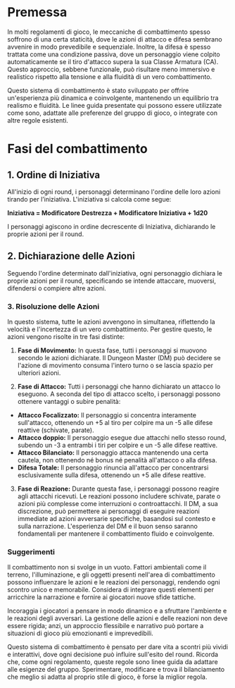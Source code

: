 # Premessa
In molti regolamenti di gioco, le meccaniche di combattimento spesso soffrono di una certa staticità, dove le azioni di attacco e difesa sembrano avvenire in modo prevedibile e sequenziale. Inoltre, la difesa è spesso trattata come una condizione passiva, dove un personaggio viene colpito automaticamente se il tiro d'attacco supera la sua Classe Armatura (CA). Questo approccio, sebbene funzionale, può risultare meno immersivo e realistico rispetto alla tensione e alla fluidità di un vero combattimento.

Questo sistema di combattimento è stato sviluppato per offrire un'esperienza più dinamica e coinvolgente, mantenendo un equilibrio tra realismo e fluidità. Le linee guida presentate qui possono essere utilizzate come sono, adattate alle preferenze del gruppo di gioco, o integrate con altre regole esistenti.

# Fasi del combattimento
## 1. Ordine di Iniziativa
All'inizio di ogni round, i personaggi determinano l'ordine delle loro azioni tirando per l’iniziativa. L'iniziativa si calcola come segue:

**Iniziativa = Modificatore Destrezza + Modificatore Iniziativa + 1d20**

I personaggi agiscono in ordine decrescente di Iniziativa, dichiarando le proprie azioni per il round.

## 2. Dichiarazione delle Azioni
Seguendo l'ordine determinato dall'iniziativa, ogni personaggio dichiara le proprie azioni per il round, specificando se intende attaccare, muoversi, difendersi o compiere altre azioni.

### 3. Risoluzione delle Azioni
In questo sistema, tutte le azioni avvengono in simultanea, riflettendo la velocità e l'incertezza di un vero combattimento. Per gestire questo, le azioni vengono risolte in tre fasi distinte:

1. **Fase di Movimento:** In questa fase, tutti i personaggi si muovono secondo le azioni dichiarate. Il Dungeon Master (DM) può decidere se l'azione di movimento consuma l'intero turno o se lascia spazio per ulteriori azioni.

2. **Fase di Attacco:** Tutti i personaggi che hanno dichiarato un attacco lo eseguono. A seconda del tipo di attacco scelto, i personaggi possono ottenere vantaggi o subire penalità:
  - **Attacco Focalizzato:** Il personaggio si concentra interamente sull'attacco, ottenendo un +5 al tiro per colpire ma un -5 alle difese reattive (schivate, parate).  
  - **Attacco doppio:** Il personaggio esegue due attacchi nello stesso round, subendo un -3 a entrambi i tiri per colpire e un -5 alle difese reattive.  
  - **Attacco Bilanciato:** Il personaggio attacca mantenendo una certa cautela, non ottenendo né bonus né penalità all'attacco o alla difesa.  
  - **Difesa Totale:** Il personaggio rinuncia all'attacco per concentrarsi esclusivamente sulla difesa, ottenendo un +5 alle difese reattive.

3. **Fase di Reazione:** Durante questa fase, i personaggi possono reagire agli attacchi ricevuti. Le reazioni possono includere schivate, parate o azioni più complesse come interruzioni o controattacchi. Il DM, a sua discrezione, può permettere ai personaggi di eseguire reazioni immediate ad azioni avversarie specifiche, basandosi sul contesto e sulla narrazione. L'esperienza del DM e il buon senso saranno fondamentali per mantenere il combattimento fluido e coinvolgente.  

### Suggerimenti
Il combattimento non si svolge in un vuoto. Fattori ambientali come il terreno, l'illuminazione, e gli oggetti presenti nell'area di combattimento possono influenzare le azioni e le reazioni dei personaggi, rendendo ogni scontro unico e memorabile. Considera di integrare questi elementi per arricchire la narrazione e fornire ai giocatori nuove sfide tattiche.

Incoraggia i giocatori a pensare in modo dinamico e a sfruttare l'ambiente e le reazioni degli avversari. La gestione delle azioni e delle reazioni non deve essere rigida; anzi, un approccio flessibile e narrativo può portare a situazioni di gioco più emozionanti e imprevedibili.

Questo sistema di combattimento è pensato per dare vita a scontri più vividi e interattivi, dove ogni decisione può influire sull'esito del round. Ricorda che, come ogni regolamento, queste regole sono linee guida da adattare alle esigenze del gruppo. Sperimentare, modificare e trova il bilanciamento che meglio si adatta al proprio stile di gioco, è forse la miglior regola.

